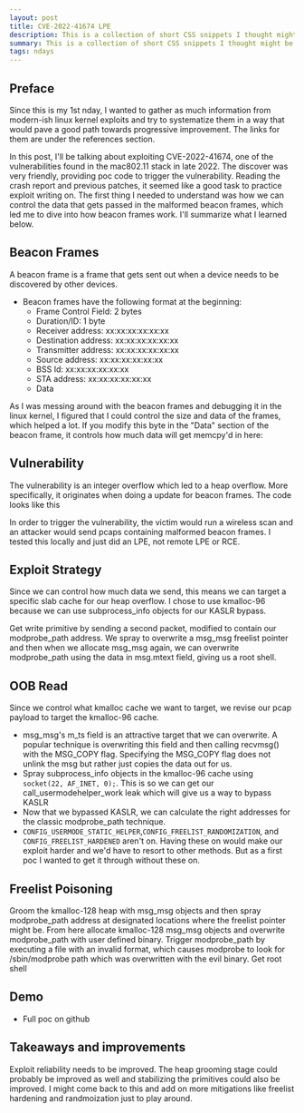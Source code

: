 ```yaml
---
layout: post
title: CVE-2022-41674 LPE
description: This is a collection of short CSS snippets I thought might be useful for beginners
summary: This is a collection of short CSS snippets I thought might be useful for beginners.
tags: ndays
---
```

## Preface

Since this is my 1st nday, I wanted to gather as much information from modern-ish linux kernel exploits and try to systematize them in a way that would pave a good path towards progressive improvement. The links for them are under the references section. 

In this post, I'll be talking about exploiting CVE-2022-41674, one of the vulnerabilities found in the mac802.11 stack in late 2022. 
The discover was very friendly, providing poc code to trigger the vulnerability. Reading the crash report and previous patches, it seemed like a good task to practice exploit writing on. The first thing I needed to understand was how we can control the data that gets passed in the malformed beacon frames, which led me to dive into how beacon frames work. I'll summarize what I learned below. 

## Beacon Frames

A beacon frame is a frame that gets sent out when a device needs to be discovered by other devices. 
- Beacon frames have the following format at the beginning:
    - Frame Control Field: 2 bytes
    - Duration/ID: 1 byte
    - Receiver address: xx:xx:xx:xx:xx:xx
    - Destination address: xx:xx:xx:xx:xx:xx
    - Transmitter address: xx:xx:xx:xx:xx:xx
    - Source address: xx:xx:xx:xx:xx:xx
    - BSS Id: xx:xx:xx:xx:xx:xx
    - STA address: xx:xx:xx:xx:xx:xx
    - Data

As I was messing around with the beacon frames and debugging it in the linux kernel, I figured that I could control the size and data of the frames, which helped a lot. If you modify this byte in the "Data" section of the beacon frame, it controls how much data will get memcpy'd in here: <show source>

## Vulnerability

The vulnerability is an integer overflow which led to a heap overflow. More specifically, it originates when doing a update for beacon frames. The code looks like this

In order to trigger the vulnerability, the victim would run a wireless scan and an attacker would send pcaps containing malformed beacon frames. I tested this locally and just did an LPE, not remote LPE or RCE. 


## Exploit Strategy

Since we can control how much data we send, this means we can target a specific slab cache for our heap overflow. I chose to use kmalloc-96 because we can use subprocess_info objects for our KASLR bypass. 

Get write primitive by sending a second packet, modified to contain our modprobe_path address. We spray to overwrite a msg_msg freelist pointer and then when we allocate msg_msg again, we can overwrite modprobe_path using the data in msg.mtext field, giving us a root shell. 

## OOB Read

Since we control what kmalloc cache we want to target, we revise our pcap payload to target the kmalloc-96 cache. 
- msg_msg's m_ts field is an attractive target that we can overwrite. A popular technique is overwriting this field and then calling recvmsg() with the MSG_COPY flag. Specifying the MSG_COPY flag does not unlink the msg but rather just copies the data out for us.
- Spray subprocess_info objects in the kmalloc-96 cache using  `socket(22, AF_INET, 0);`. This is so we can get our call_usermodehelper_work leak which will give us a way to bypass KASLR
- Now that we bypassed KASLR, we can calculate the right addresses for the classic modprobe_path technique.
- `CONFIG_USERMODE_STATIC_HELPER`,`CONFIG_FREELIST_RANDOMIZATION`, and `CONFIG_FREELIST_HARDENED` aren't on. Having these on would make our exploit harder and we'd have to resort to other methods. But as a first poc I wanted to get it through without these on. 

## Freelist Poisoning

Groom the kmalloc-128 heap with msg_msg objects and then spray modprobe_path address at designated locations where the freelist pointer might be. From here allocate kmalloc-128 msg_msg objects and overwrite modprobe_path with user defined binary. Trigger modprobe_path by executing a file with an invalid format, which causes modprobe to look for /sbin/modprobe path which was overwritten with the evil binary. Get root shell

## Demo

- Full poc on github

## Takeaways and improvements

Exploit reliability needs to be improved. The heap grooming stage could probably be improved as well and stabilizing the primitives could also be improved. I might come back to this and add on more mitigations like freelist hardening and randmoization just to play around. 